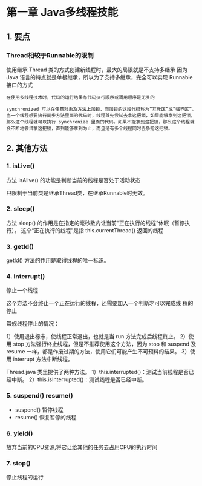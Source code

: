 # 第一章 Java多线程技能


## 1. 要点
 ### Thread相较于Runnable的限制
 使用继承 Thread 类的方式创建新线程时，最大的局限就是不支持多继承
 因为 Java 语言的特点就是单根继承，所以为了支持多继承，完全可以实现 Runnable 接口的方式

```text
在使用多线程技术时，代码的运行结果与代码执行顺序或调用顺序是无关的
```

 ```text
synchronized 可以在任意对象及方法上加锁，而加锁的这段代码称为“互斥区”或“临界区”。当一个线程想要执行同步方法里面的代码时，线程首先尝试去拿这把锁，如果能够拿到这把锁，那么这个线程就可以执行 synchronize 里面的代码。如果不能拿到这把锁，那么这个线程就会不断地尝试拿这把锁，直到能够拿到为止，而且是有多个线程同时去争抢这把锁。
 ```



## 2. 其他方法

### 1. isLive()

方法 isAlive() 的功能是判断当前的线程是否处于活动状态

只限制于当前类是继承Thread类，在继承Runnable时无效。

### 2. sleep() 

方法 sleep() 的作用是在指定的毫秒数内让当前“正在执行的线程”休眠（暂停执行）。
这个“正在执行的线程”是指 this.currentThread() 返回的线程

### 3. getId()

getId() 方法的作用是取得线程的唯一标识。

### 4. interrupt()

停止一个线程

这个方法不会终止一个正在运行的线程，还需要加入一个判断才可以完成线
程的停止

常规线程停止的情况：

1）使用退出标志，使线程正常退出，也就是当 run 方法完成后线程终止。
2）使用 stop 方法强行终止线程，但是不推荐使用这个方法，因为 stop 和 suspend 及
resume 一样，都是作废过期的方法，使用它们可能产生不可预料的结果。
3）使用 interrupt 方法中断线程。



Thread.java 类里提供了两种方法。
1）this.interrupted()：测试当前线程是否已经中断。
2）this.isInterrupted()：测试线程是否已经中断。 

### 5. suspend() resume()

 - suspend() 暂停线程
 - resume() 恢复暂停的线程
 
 
### 6. yield()

放弃当前的CPU资源,将它让给其他的任务去占用CPU的执行时间

### 7. stop()

停止线程的运行

